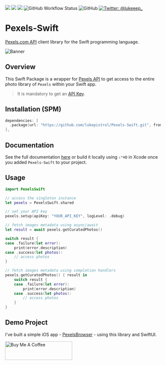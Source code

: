 <p>
  <img src="https://img.shields.io/badge/Swift-5.6-f05318.svg" />
  <img src="https://img.shields.io/badge/iOS->= 13-blue.svg" />
  <img src="https://img.shields.io/badge/macOS->= 10.15-blue.svg" />
  <img alt="GitHub Workflow Status" src="https://img.shields.io/github/workflow/status/lukepistrol/Pexels-Swift/build-documentation?label=CI">
  <img alt="GitHub" src="https://img.shields.io/github/license/lukepistrol/pexels-swift">
  <a href="https://twitter.com/lukeeep_">
    <img src="https://img.shields.io/badge/Twitter-@lukeeep_-1e9bf0.svg?style=flat" alt="Twitter: @lukeeep_" />
  </a>
</p>

# Pexels-Swift

[Pexels.com API](https://www.pexels.com/api) client library for the Swift programming language.

![Banner](https://github.com/lukepistrol/Pexels-Swift/blob/main/Sources/PexelsSwift/Documentation.docc/Resources/Banner.png)

## Overview

This Swift Package is a wrapper for [Pexels API](https://www.pexels.com/api) to get access to the entire photo library of `Pexels` within your Swift app.

> It is mandatory to get an [API Key](https://www.pexels.com/api).

## Installation (SPM)

```swift
dependencies: [
  .package(url: "https://github.com/lukepistrol/Pexels-Swift.git", from: "0.1.0")
],
```

## Documentation

See the full documentation [here](https://lukepistrol.github.io/Pexels-Swift/documentation/pexelsswift/) or build it locally using `⇧⌃⌘D` in Xcode once you added `Pexels-Swift` to your project.

## Usage

```swift
import PexelsSwift

// access the singleton instance
let pexels = PexelsSwift.shared

// set your API key
pexels.setup(apiKey: "YOUR_API_KEY", logLevel: .debug)

// fetch images metadata using async/await
let result = await pexels.getCuratedPhotos()

switch result {
case .failure(let error):
    print(error.description)
case .success(let photos):
    // access photos
}

// fetch images metadata using completion handlers
pexels.getCuratedPhotos() { result in
    switch result {
    case .failure(let error):
        print(error.description)
    case .success(let photos):
        // access photos
    }
}
```

## Demo Project

I've built a simple iOS app - [PexelsBrowser](https://github.com/lukepistrol/PexelsBrowser) - using this library and SwiftUI.

<a href="https://www.buymeacoffee.com/lukeeep" target="_blank"><img src="https://cdn.buymeacoffee.com/buttons/v2/default-yellow.png" alt="Buy Me A Coffee" style="height: 60px !important;width: 217px !important;" ></a>
